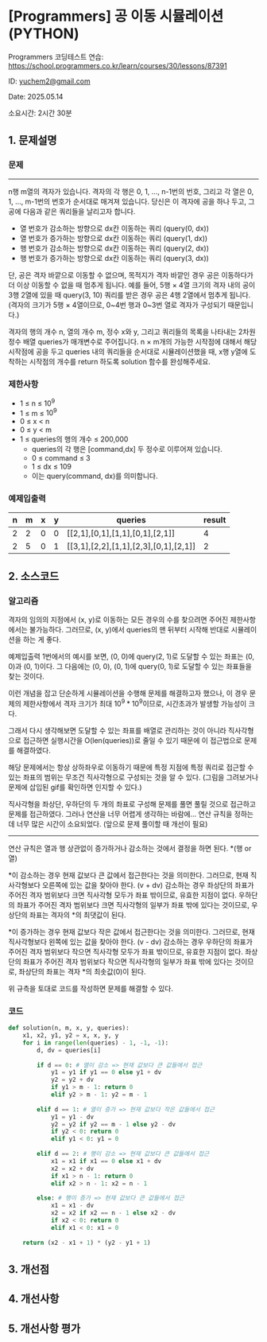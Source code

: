 # [Programmers] 공 이동 시뮬레이션 (PYTHON)
Programmers 코딩테스트 연습: https://school.programmers.co.kr/learn/courses/30/lessons/87391

ID: yuchem2@gmail.com

Date: 2025.05.14

소요시간: 2시간 30분

## 1. 문제설명

### 문제
---
n행 m열의 격자가 있습니다. 격자의 각 행은 0, 1, ..., n-1번의 번호, 그리고 각 열은 0, 1, ..., m-1번의 번호가 순서대로 매겨져 있습니다. 당신은 이 격자에 공을 하나 두고, 그 공에 다음과 같은 쿼리들을 날리고자 합니다.

+ 열 번호가 감소하는 방향으로 dx칸 이동하는 쿼리 (query(0, dx))
+ 열 번호가 증가하는 방향으로 dx칸 이동하는 쿼리 (query(1, dx))
+ 행 번호가 감소하는 방향으로 dx칸 이동하는 쿼리 (query(2, dx))
+ 행 번호가 증가하는 방향으로 dx칸 이동하는 쿼리 (query(3, dx))

단, 공은 격자 바깥으로 이동할 수 없으며, 목적지가 격자 바깥인 경우 공은 이동하다가 더 이상 이동할 수 없을 때 멈추게 됩니다. 예를 들어, 5행 × 4열 크기의 격자 내의 공이 3행 2열에 있을 때 query(3, 10) 쿼리를 받은 경우 공은 4행 2열에서 멈추게 됩니다. (격자의 크기가 5행 × 4열이므로, 0~4번 행과 0~3번 열로 격자가 구성되기 때문입니다.)

격자의 행의 개수 n, 열의 개수 m, 정수 x와 y, 그리고 쿼리들의 목록을 나타내는 2차원 정수 배열 queries가 매개변수로 주어집니다. n × m개의 가능한 시작점에 대해서 해당 시작점에 공을 두고 queries 내의 쿼리들을 순서대로 시뮬레이션했을 때, x행 y열에 도착하는 시작점의 개수를 return 하도록 solution 함수를 완성해주세요.

### 제한사항
+ 1 ≤ n ≤ $10^9$
+ 1 ≤ m ≤ $10^9$
+ 0 ≤ x < n
+ 0 ≤ y < m
+ 1 ≤ queries의 행의 개수 ≤ 200,000
  + queries의 각 행은 [command,dx] 두 정수로 이루어져 있습니다.
  + 0 ≤ command ≤ 3
  + 1 ≤ dx ≤ 109
  + 이는 query(command, dx)를 의미합니다.

### 예제입출력

| n | m | x | y | queries                               | result  |
|---|---|---|---|---------------------------------------|---------|
| 2 | 2 | 0 | 0 | [[2,1],[0,1],[1,1],[0,1],[2,1]]       | 4       |
| 2 | 5 | 0 | 1 | [[3,1],[2,2],[1,1],[2,3],[0,1],[2,1]] | 2       |

## 2. 소스코드

### 알고리즘
격자의 임의의 지점에서 (x, y)로 이동하는 모든 경우의 수를 찾으려면 주어진 제한사항에서는 불가능하다. 그러므로, (x, y)에서 queries의 맨 뒤부터 시작해 반대로 시뮬레이션을 하는 게 좋다. 

예제입출력 1번에서의 예시를 보면, (0, 0)에 query(2, 1)로 도달할 수 있는 좌표는 (0, 0)과 (0, 1)이다. 그 다음에는 (0, 0), (0, 1)에 query(0, 1)로 도달할 수 있는 좌표들을 찾는 것이다.

이런 개념을 잡고 단순하게 시뮬레이션을 수행해 문제를 해결하고자 했으나, 이 경우 문제의 제한사항에서 격자 크기가 최대 $10^9 * 10^9$이므로, 시간초과가 발생할 가능성이 크다. 

그래서 다시 생각해보면 도달할 수 있는 좌표를 배열로 관리하는 것이 아니라 직사각형으로 접근하면 실행시간을 O(len(queries))로 줄일 수 있기 때문에 이 접근법으로 문제를 해결하였다.

해당 문제에서는 항상 상하좌우로 이동하기 때문에 특정 지점에 특정 쿼리로 접근할 수 있는 좌표의 범위는 무조건 직사각형으로 구성되는 것을 알 수 있다. (그림을 그려보거나 문제에 삽입된 gif를 확인하면 인지할 수 있다.)

직사각형을 좌상단, 우하단의 두 개의 좌표로 구성해 문제를 풀면 풀릴 것으로 접근하고 문제를 접근하였다. 그러나 연산을 너무 어렵게 생각하는 바람에... 연산 규칙을 정하는 데 너무 많은 시간이 소요되었다. (앞으로 문제 풀이할 때 개선이 필요)

--- 
연산 규칙은 열과 행 상관없이 증가하거나 감소하는 것에서 결정을 하면 된다. *(행 or 열)

*이 감소하는 경우 현재 값보다 큰 값에서 접근한다는 것을 의미한다. 그러므로, 현재 직사각형보다 오른쪽에 있는 값을 찾아야 한다. (v + dv)
감소하는 경우 좌상단의 좌표가 주어진 격자 범위보다 크면 직사각형 모두가 좌표 밖이므로, 유효한 지점이 없다.
우하단의 좌표가 주어진 격자 범위보다 크면 직사각형의 일부가 좌표 밖에 있다는 것이므로, 우상단의 좌표는 격자의 *의 최댓값이 된다.

*이 증가하는 경우 현재 값보다 작은 값에서 접근한다는 것을 의미한다. 그러므로, 현재 직사각형보다 왼쪽에 있는 값을 찾아야 한다. (v - dv)
감소하는 경우 우하단의 좌표가 주어진 격자 범위보다 작으면 직사각형 모두가 좌표 밖이므로, 유효한 지점이 없다.
좌상단의 좌표가 주어진 격자 범위보다 작으면 직사각형의 일부가 좌표 밖에 있다는 것이므로, 좌상단의 좌표는 격자 *의 최솟값(0)이 된다.

위 규측을 토대로 코드를 작성하면 문제를 해결할 수 있다.

### 코드
```python
def solution(n, m, x, y, queries):
    x1, x2, y1, y2 = x, x, y, y
    for i in range(len(queries) - 1, -1, -1): 
        d, dv = queries[i]
        
        if d == 0: # 열이 감소 => 현재 값보다 큰 값들에서 접근
            y1 = y1 if y1 == 0 else y1 + dv
            y2 = y2 + dv
            if y1 > m - 1: return 0
            elif y2 > m - 1: y2 = m - 1
            
        elif d == 1: # 열이 증가 => 현재 값보다 작은 값들에서 접근
            y1 = y1 - dv
            y2 = y2 if y2 == m - 1 else y2 - dv
            if y2 < 0: return 0
            elif y1 < 0: y1 = 0 
            
        elif d == 2: # 행이 감소 => 현재 값보다 큰 값들에서 접근
            x1 = x1 if x1 == 0 else x1 + dv
            x2 = x2 + dv
            if x1 > n - 1: return 0
            elif x2 > n - 1: x2 = n - 1   
            
        else: # 행이 증가 => 현재 값보다 큰 값들에서 접근
            x1 = x1 - dv
            x2 = x2 if x2 == n - 1 else x2 - dv
            if x2 < 0: return 0
            elif x1 < 0: x1 = 0
                
    return (x2 - x1 + 1) * (y2 - y1 + 1)
```
## 3. 개선점

## 4. 개선사항

## 5. 개선사항 평가
